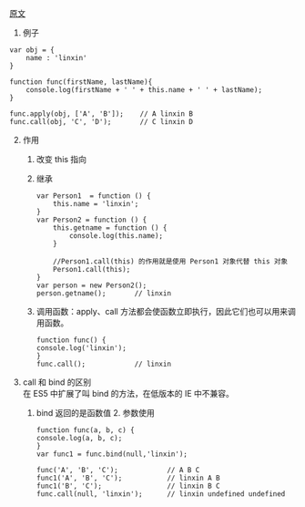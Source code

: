 [原文](https://github.com/lin-xin/blog/issues/7)

1. 例子

```
var obj = {
    name : 'linxin'
}

function func(firstName, lastName){
    console.log(firstName + ' ' + this.name + ' ' + lastName);
}

func.apply(obj, ['A', 'B']);    // A linxin B
func.call(obj, 'C', 'D');       // C linxin D
```

2.  作用

    1. 改变 this 指向
    2. 继承

       ```
       var Person1  = function () {
           this.name = 'linxin';
       }
       var Person2 = function () {
           this.getname = function () {
               console.log(this.name);
           }

           //Person1.call(this) 的作用就是使用 Person1 对象代替 this 对象
           Person1.call(this);
       }
       var person = new Person2();
       person.getname();       // linxin
       ```

    3. 调用函数：apply、call 方法都会使函数立即执行，因此它们也可以用来调用函数。
       ```
       function func() {
       console.log('linxin');
       }
       func.call();            // linxin
       ```

3.  call 和 bind 的区别  
    在 ES5 中扩展了叫 bind 的方法，在低版本的 IE 中不兼容。

    1.  bind 返回的是函数值 2. 参数使用

        ```
        function func(a, b, c) {
        console.log(a, b, c);
        }
        var func1 = func.bind(null,'linxin');

        func('A', 'B', 'C');            // A B C
        func1('A', 'B', 'C');           // linxin A B
        func1('B', 'C');                // linxin B C
        func.call(null, 'linxin');      // linxin undefined undefined
        ```

